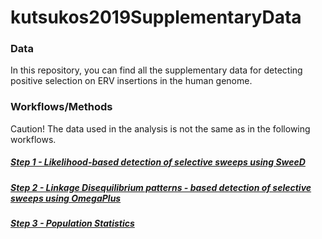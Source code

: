 # kutsukos2019SupplementaryData

### Data
In this repository, you can find all the supplementary data for detecting positive selection on ERV insertions in the human genome.

### Workflows/Methods
Caution! The data used in the analysis is not the same as in the following workflows.

##### [Step 1 - Likelihood-based detection of selective sweeps using SweeD](https://github.com/kutsukos/SweeDKutsukosWorkflow)
##### [Step 2 - Linkage Disequilibrium patterns - based detection of selective sweeps using OmegaPlus](https://github.com/kutsukos/OmegaPlusKutsukosWorkflow)
##### [Step 3 - Population Statistics](https://github.com/kutsukos/VCF-statistics)


